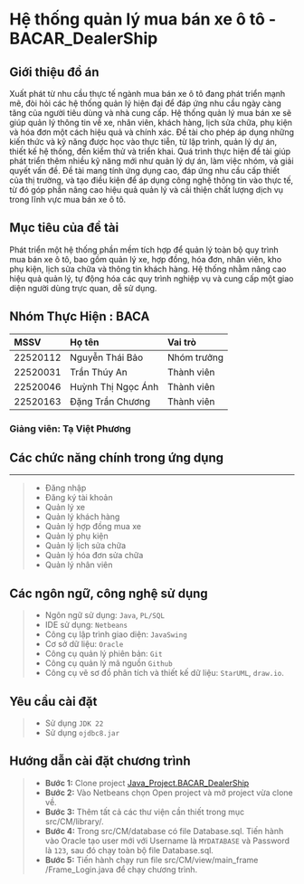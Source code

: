 # Hệ thống quản lý mua bán xe ô tô - BACAR_DealerShip

## Giới thiệu đồ án

Xuất phát từ nhu cầu thực tế ngành mua bán xe ô tô đang phát triển mạnh mẽ, đòi hỏi các hệ thống quản lý hiện đại để đáp ứng nhu cầu ngày càng tăng của người tiêu dùng và nhà cung cấp. Hệ thống quản lý mua bán xe sẽ giúp quản lý thông tin về xe, nhân viên, khách hàng, lịch sửa chữa, phụ kiện và hóa đơn một cách hiệu quả và chính xác. Đề tài cho phép áp dụng những kiến thức và kỹ năng được học vào thực tiễn, từ lập trình, quản lý dự án, thiết kế hệ thống, đến kiểm thử và triển khai. Quá trình thực hiện đề tài giúp phát triển thêm nhiều kỹ năng mới như quản lý dự án, làm việc nhóm, và giải quyết vấn đề. Đề tài mang tính ứng dụng cao, đáp ứng nhu cầu cấp thiết của thị trường, và tạo điều kiện để áp dụng công nghệ thông tin vào thực tế, từ đó góp phần nâng cao hiệu quả quản lý và cải thiện chất lượng dịch vụ trong lĩnh vực mua bán xe ô tô. 

## Mục tiêu của đề tài
Phát triển một hệ thống phần mềm tích hợp để quản lý toàn bộ quy trình mua bán xe ô tô, bao gồm quản lý xe, hợp đồng, hóa đơn, nhân viên, kho phụ kiện, lịch sửa chữa và thông tin khách hàng. Hệ thống nhằm nâng cao hiệu quả quản lý, tự động hóa các quy trình nghiệp vụ và cung cấp một giao diện người dùng trực quan, dễ sử dụng. 

## Nhóm Thực Hiện : BACA

| MSSV | Họ tên   | Vai trò	  |
| :-------- | :------- |:-------|
| 22520112 | Nguyễn Thái Bảo	| Nhóm trưởng	|
| 22520031 | Trần Thúy An	| Thành viên	|
| 22520046 | Huỳnh Thị Ngọc Ánh	| Thành viên	|
| 22520163 | Đặng Trần Chương	| Thành viên	|

### Giảng viên: Tạ Việt Phương
 

## Các chức năng chính trong ứng dụng
----------------
> * Đăng nhập
> * Đăng ký tài khoản
> * Quản lý xe
> * Quản lý khách hàng
> * Quản lý hợp đồng mua xe
> * Quản lý phụ kiện
> * Quản lý lịch sửa chữa
> * Quản lý hóa đơn sửa chữa
> * Quản lý nhân viên

## Các ngôn ngữ, công nghệ sử dụng
> * Ngôn ngữ sử dụng: `Java`, `PL/SQL`
> * IDE sử dụng: `Netbeans`
> * Công cụ lập trình giao diện: `JavaSwing`
> * Cơ sở dữ liệu: `Oracle`
> * Công cụ quản lý phiên bản: `Git`
> * Công cụ quản lý mã nguồn `Github`
> * ­Công cụ vẽ sơ đồ phân tích và thiết kế dữ liệu: `StarUML`, `draw.io`.

## Yêu cầu cài đặt
> * Sử dụng `JDK 22`
> * Sử dụng `ojdbc8.jar`

## Hướng dẫn cài đặt chương trình
> * **Bước 1:** Clone project [Java_Project.BACAR_DealerShip](https://github.com/ann-trann/IS216.Java_Project.BACAR_DealerShip)
> * **Bước 2:** Vào Netbeans chọn Open project và mở project vừa clone về.
> * **Bước 3:** Thêm tất cả các thư viện cần thiết trong mục src/CM/library/.
> * **Bước 4:** Trong src/CM/database có file Database.sql. Tiến hành vào Oracle tạo user mới với Username là `MYDATABASE` và Password là `123`, sau đó chạy toàn bộ file Database.sql.
> * **Bước 5:** Tiến hành chạy run file src/CM/view/main_frame
/Frame_Login.java để chạy chương trình.
